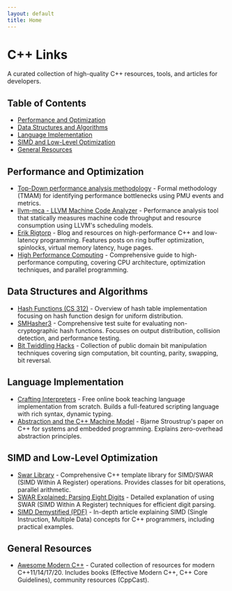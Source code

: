 ```yaml
---
layout: default
title: Home
---
```


<div class="container" markdown="1">

# C++ Links

A curated collection of high-quality C++ resources, tools, and articles for developers.

## Table of Contents
- [Performance and Optimization](#performance-and-optimization)
- [Data Structures and Algorithms](#data-structures-and-algorithms)
- [Language Implementation](#language-implementation)
- [SIMD and Low-Level Optimization](#simd-and-low-level-optimization)
- [General Resources](#general-resources)

## Performance and Optimization
- [Top-Down performance analysis methodology](https://easyperf.net/blog/2019/02/09/Top-Down-performance-analysis-methodology) - Formal methodology (TMAM) for identifying performance bottlenecks using PMU events and metrics.
- [llvm-mca - LLVM Machine Code Analyzer](https://llvm.org/docs/CommandGuide/llvm-mca.html) - Performance analysis tool that statically measures machine code throughput and resource consumption using LLVM's scheduling models.
- [Erik Rigtorp](https://rigtorp.se) - Blog and resources on high-performance C++ and low-latency programming. Features posts on ring buffer optimization, spinlocks, virtual memory latency, huge pages.
- [High Performance Computing](https://en.algorithmica.org/hpc/) - Comprehensive guide to high-performance computing, covering CPU architecture, optimization techniques, and parallel programming.

## Data Structures and Algorithms
- [Hash Functions (CS 312)](https://www.cs.cornell.edu/courses/cs312/2008sp/lectures/lec21.html) - Overview of hash table implementation focusing on hash function design for uniform distribution.
- [SMHasher3](https://gitlab.com/fwojcik/smhasher3) - Comprehensive test suite for evaluating non-cryptographic hash functions. Focuses on output distribution, collision detection, and performance testing.
- [Bit Twiddling Hacks](https://graphics.stanford.edu/~seander/bithacks.html) - Collection of public domain bit manipulation techniques covering sign computation, bit counting, parity, swapping, bit reversal.

## Language Implementation
- [Crafting Interpreters](https://craftinginterpreters.com) - Free online book teaching language implementation from scratch. Builds a full-featured scripting language with rich syntax, dynamic typing.
- [Abstraction and the C++ Machine Model](https://www.stroustrup.com/abstraction-and-machine.pdf) - Bjarne Stroustrup's paper on C++ for systems and embedded programming. Explains zero-overhead abstraction principles.

## SIMD and Low-Level Optimization
- [Swar Library](https://programming.sirrida.de/swar.html) - Comprehensive C++ template library for SIMD/SWAR (SIMD Within A Register) operations. Provides classes for bit operations, parallel arithmetic.
- [SWAR Explained: Parsing Eight Digits](https://lemire.me/blog/2022/01/21/swar-explained-parsing-eight-digits/) - Detailed explanation of using SWAR (SIMD Within A Register) techniques for efficient digit parsing.
- [SIMD Demystified (PDF)](http://const.me/articles/simd/simd.pdf) - In-depth article explaining SIMD (Single Instruction, Multiple Data) concepts for C++ programmers, including practical examples.

## General Resources
- [Awesome Modern C++](https://awesomecpp.com) - Curated collection of resources for modern C++11/14/17/20. Includes books (Effective Modern C++, C++ Core Guidelines), community resources (CppCast).

</div>
